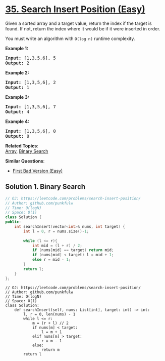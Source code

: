 # [35. Search Insert Position (Easy)](https://leetcode.com/problems/search-insert-position/)

<p>Given a sorted array and a target value, return the index if the target is found. If not, return the index where it would be if it were inserted in order.</p>

<p>You must write an algorithm with <code>O(log n)</code> runtime complexity.</p>

<p><strong>Example 1:</strong></p>

<pre><strong>Input:</strong> [1,3,5,6], 5
<strong>Output:</strong> 2
</pre>

<p><strong>Example 2:</strong></p>

<pre><strong>Input:</strong> [1,3,5,6], 2
<strong>Output:</strong> 1
</pre>

<p><strong>Example 3:</strong></p>

<pre><strong>Input:</strong> [1,3,5,6], 7
<strong>Output:</strong> 4
</pre>

<p><strong>Example 4:</strong></p>

<pre><strong>Input:</strong> [1,3,5,6], 0
<strong>Output:</strong> 0
</pre>


**Related Topics**:  
[Array](https://leetcode.com/tag/array/), [Binary Search](https://leetcode.com/tag/binary-search/)

**Similar Questions**:
* [First Bad Version (Easy)](https://leetcode.com/problems/first-bad-version/)

## Solution 1. Binary Search

```cpp
// OJ: https://leetcode.com/problems/search-insert-position/
// Author: github.com/punkfulw
// Time: O(logN)
// Space: O(1)
class Solution {
public:
    int searchInsert(vector<int>& nums, int target) {
        int l = 0, r = nums.size()-1;
        
        while (l <= r){
            int mid = (l + r) / 2;
            if (nums[mid] == target) return mid;
            if (nums[mid] < target) l = mid + 1;
            else r = mid - 1;
        }
        return l;
    }
};
```

```python3
// OJ: https://leetcode.com/problems/search-insert-position/
// Author: github.com/punkfulw
// Time: O(logN)
// Space: O(1)
class Solution:
    def searchInsert(self, nums: List[int], target: int) -> int:
        l, r = 0, len(nums) - 1
        while l <= r:
            m = (r + l) // 2
            if nums[m] < target:
                l = m + 1
            elif nums[m] > target:
                r = m - 1
            else:
                return m
        return l
```
